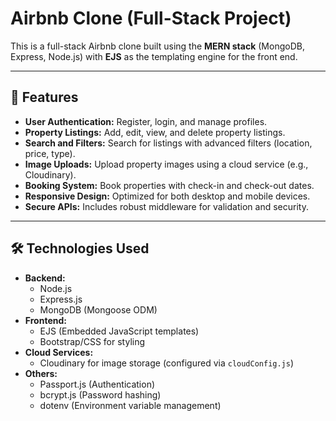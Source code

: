 # Airbnb Clone (Full-Stack Project)

This is a full-stack Airbnb clone built using the **MERN stack** (MongoDB, Express, Node.js) with **EJS** as the templating engine for the front end.

---

## 🚀 Features

- **User Authentication:** Register, login, and manage profiles.
- **Property Listings:** Add, edit, view, and delete property listings.
- **Search and Filters:** Search for listings with advanced filters (location, price, type).
- **Image Uploads:** Upload property images using a cloud service (e.g., Cloudinary).
- **Booking System:** Book properties with check-in and check-out dates.
- **Responsive Design:** Optimized for both desktop and mobile devices.
- **Secure APIs:** Includes robust middleware for validation and security.

---

## 🛠️ Technologies Used

- **Backend:**
  - Node.js
  - Express.js
  - MongoDB (Mongoose ODM)
- **Frontend:**
  - EJS (Embedded JavaScript templates)
  - Bootstrap/CSS for styling
- **Cloud Services:**
  - Cloudinary for image storage (configured via `cloudConfig.js`)
- **Others:**
  - Passport.js (Authentication)
  - bcrypt.js (Password hashing)
  - dotenv (Environment variable management)



